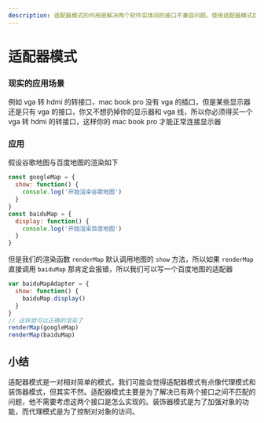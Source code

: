 ```yaml
---
description: 适配器模式的作用是解决两个软件实体间的接口不兼容问题。使用适配器模式后，原本由于接口不兼容而不能工作的两个软件实体可以一起工作
---
```


# 适配器模式

### 现实的应用场景

例如 vga 转 hdmi 的转接口，mac book pro 没有 vga 的插口，但是某些显示器还是只有 vga 的接口，你又不想扔掉你的显示器和 vga 线，所以你必须得买一个 vga 转 hdmi 的转接口，这样你的 mac book pro 才能正常连接显示器

### 应用

假设谷歌地图与百度地图的渲染如下

```javascript
const googleMap = {
  show: function() {
    console.log('开始渲染谷歌地图')
  }
}
const baiduMap = {
  display: function() {
    console.log('开始渲染百度地图')
  }
}
```

但是我们的渲染函数 `renderMap` 默认调用地图的 `show` 方法，所以如果 `renderMap` 直接调用 `baiduMap` 那肯定会报错，所以我们可以写一个百度地图的适配器

```javascript
var baiduMapAdapter = {
  show: function() {
    baiduMap.display()
  }
}
// 这样就可以正确的渲染了
renderMap(googleMap)
renderMap(baiduMap)
```

## 小结

适配器模式是一对相对简单的模式，我们可能会觉得适配器模式有点像代理模式和装饰器模式，但其实不然。适配器模式主要是为了解决已有两个接口之间不匹配的问题，他不需要考虑这两个接口是怎么实现的。装饰器模式是为了加强对象的功能，而代理模式是为了控制对对象的访问。

